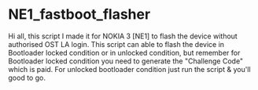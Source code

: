 # NE1_fastboot_flasher
Hi all, this script I made it for NOKIA 3 [NE1] to flash the device without authorised OST LA login. This script can able to flash the device in Bootloader locked condition or in unlocked condition, but remember for Bootloader locked condition you need to generate the "Challenge Code" which is paid. For unlocked bootloader condition just run the script &amp; you'll good to go.
